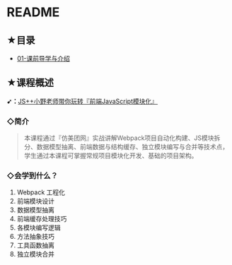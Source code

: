 # README

## ★目录

- [01-课前导学与介绍](./01-课前导学与介绍.md)

## ★课程概述

**➹：**[JS++小野老师带你玩转『前端JavaScript模块化』](https://ke.qq.com/course/455556)

### ◇简介

> 本课程通过『仿美团网』实战讲解Webpack项目自动化构建、JS模块拆分、数据模型抽离、前端数据与结构缓存、独立模块编写与合并等技术点，学生通过本课程可掌握常规项目模块化开发、基础的项目架构。

### ◇会学到什么？

1. Webpack 工程化
2. 前端模块设计
3. 数据模型抽离
4. 前端缓存处理技巧
5. 各模块编写逻辑
6. 方法抽象技巧
7. 工具函数抽离
8. 独立模块合并
